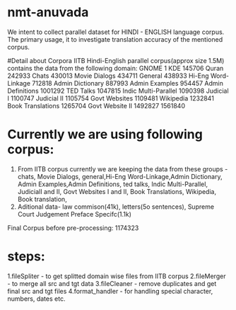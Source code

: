 # nmt-anuvada
We intent to collect parallel dataset for HINDI - ENGLISH language corpus. The primary usage, it to investigate translation accuracy of the mentioned corpus. 

#Detail about Corpora
IITB Hindi-English parallel corpus(approx size 1.5M) contains the data from the following domain:
GNOME			         1
KDE			            145706
Quran			        242933
Chats			        430013
Movie Dialogs		    434711
General			        438933
Hi-Eng Word-Linkage	    712818
Admin Dictionary	    887993
Admin Examples		    954457
Admin Definitions	    1001292
TED Talks		        1047815
Indic Multi-Parallel	1090398
Judicial I		        1100747
Judicial II		        1105754
Govt Websites		    1109481
Wikipedia		        1232841
Book Translations	    1265704
Govt Website II		    1492827
	     		        1561840
# Currently we are using following corpus:
 1. From IITB corpus currently we are keeping the data from these groups -chats, Movie Dialogs, general,Hi-Eng Word-Linkage,Admin Dictionary,
	Admin Examples,Admin Definitions, ted talks, Indic Multi-Parallel, JudicialI and II, Govt Websites I and II, Book Translations, Wikipedia, Book translation,
 2. Aditional data- 
 	law commison(41k), 
	letters(5o sentences),
	Supreme Court Judgement Preface Specifc(1.1k) 

 Final Corpus before pre-processing: 1174323
# steps:
1.fileSpliter - to get splitted domain wise files from IITB corpus
2.fileMerger - to merge all src and tgt data
3.fileCleaner - remove duplicates and get final src and tgt files
4.format_handler - for handling special character, numbers, dates etc.

